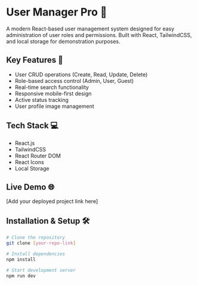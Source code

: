# User Manager Pro 👥

A modern React-based user management system designed for easy administration of user roles and permissions. Built with React, TailwindCSS, and local storage for demonstration purposes.

## Key Features 🚀

- User CRUD operations (Create, Read, Update, Delete)
- Role-based access control (Admin, User, Guest)
- Real-time search functionality
- Responsive mobile-first design
- Active status tracking
- User profile image management

## Tech Stack 💻

- React.js
- TailwindCSS
- React Router DOM
- React Icons
- Local Storage

## Live Demo 🌐

[Add your deployed project link here]

## Installation & Setup 🛠️

```bash
# Clone the repository
git clone [your-repo-link]

# Install dependencies
npm install

# Start development server
npm run dev
